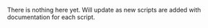 There is nothing here yet. Will update as new scripts are added with documentation for each script.
